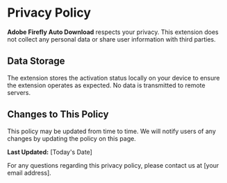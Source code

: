 # Privacy Policy

**Adobe Firefly Auto Download** respects your privacy. This extension does not collect any personal data or share user information with third parties.

## Data Storage
The extension stores the activation status locally on your device to ensure the extension operates as expected. No data is transmitted to remote servers.

## Changes to This Policy
This policy may be updated from time to time. We will notify users of any changes by updating the policy on this page.

**Last Updated:** [Today's Date]

For any questions regarding this privacy policy, please contact us at [your email address].

